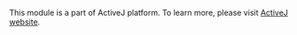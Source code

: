 This module is a part of ActiveJ platform. To learn more, please visit [ActiveJ website](https://activej.io/datastream).